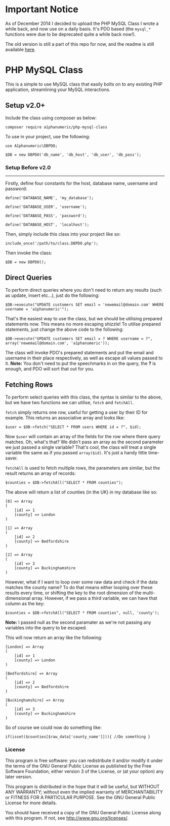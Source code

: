 Important Notice
===============

As of December 2014 I decided to upload the PHP MySQL Class I wrote a while back, and now use on a daily basis. It's PDO based (the `mysql_*` functions were due to be deprecated quite a while back now!).

The old version is still a part of this repo for now, and the readme is still available [here](class.MySQL.README.md).



PHP MySQL Class
===============

This is a simple to use MySQL class that easily bolts on to any existing PHP application, streamlining your MySQL interactions.

Setup v2.0+
-----

Include the class using composer as below:

`composer require a1phanumeric/php-mysql-class`

To use in your project, use the following:

`use A1phanumeric\DBPDO;`

`$DB = new DBPDO('db_name', 'db_host', 'db_user', 'db_pass');`

### Setup Before v2.0
-----

Firstly, define four constants for the host, database name, username and password:

`define('DATABASE_NAME', 'my_database');`

`define('DATABASE_USER', 'username');`

`define('DATABASE_PASS', 'password');`

`define('DATABASE_HOST', 'localhost');`

Then, simply include this class into your project like so:

`include_once('/path/to/class.DBPDO.php');`

Then invoke the class:

`$DB = new DBPDO();`


Direct Queries
-----

To perform direct queries where you don't need to return any results (such as update, insert etc...), just do the following:

`$DB->execute("UPDATE customers SET email = 'newemail@domain.com' WHERE username = 'a1phanumeric'");`

That's the easiest way to use the class, but we should be utilising prepared statements now. This means no more escaping shizzle! To utilise prepared statements, just change the above code to the following:

`$DB->execute("UPDATE customers SET email = ? WHERE username = ?", array('newemail@domain.com', 'a1phanumeric'));`

The class will invoke PDO's prepared statements and put the email and username in their place respectively, as well as escape all values passed to it. **Note:** You don't need to put the speechmarks in on the query, the **?** is enough, and PDO will sort that out for you.


Fetching Rows
-----

To perform select queries with this class, the syntax is similar to the above, but we have two functions we can utilise, `fetch` and `fetchAll`.

`fetch` simply returns one row, useful for getting a user by their ID for example. This returns an associative array and looks like:

`$user = $DB->fetch("SELECT * FROM users WHERE id = ?", $id);`

Now `$user` will contain an array of the fields for the row where there query matches. Oh, what's that? We didn't pass an array as the second parameter we just passed a single variable? That's cool, the class will treat a single variable the same as if you passed `array($id)`. It's just a handy little time-saver.

`fetchAll` is used to fetch multiple rows, the parameters are similar, but the result returns an array of records:

`$counties = $DB->fetchAll("SELECT * FROM counties");`

The above will return a list of counties (in the UK) in my database like so:

```
[0] => Array
(
    [id] => 1
    [county] => London
)

[1] => Array
(
    [id] => 2
    [county] => Bedfordshire
)

[2] => Array
(
    [id] => 3
    [county] => Buckinghamshire
)
```

However, what if I want to loop over some raw data and check if the data matches the county name? To do that means either looping over these results every time, or shifting the key to the root dimension of the multi-dimensional array. However, if we pass a third variable, we can have that column as the key:

`$counties = $DB->fetchAll("SELECT * FROM counties", null, 'county');`

**Note:** I passed null as the second paramater as we're not passing any variables into the query to be escaped.

This will now return an array like the following:

```
[London] => Array
(
    [id] => 1
    [county] => London
)

[Bedfordshire] => Array
(
    [id] => 2
    [county] => Bedfordshire
)

[Buckinghamshire] => Array
(
    [id] => 3
    [county] => Buckinghamshire
)
```

So of course we could now do something like:

`if(isset($counties[$raw_data['county_name']])){ //Do something }`

### License

This program is free software: you can redistribute it and/or modify
it under the terms of the GNU General Public License as published by
the Free Software Foundation, either version 3 of the License, or
(at your option) any later version.

This program is distributed in the hope that it will be useful,
but WITHOUT ANY WARRANTY; without even the implied warranty of
MERCHANTABILITY or FITNESS FOR A PARTICULAR PURPOSE.  See the
GNU General Public License for more details.

You should have received a copy of the GNU General Public License
along with this program.  If not, see <http://www.gnu.org/licenses/>.
